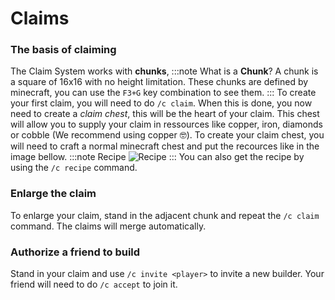 # Claims

### The basis of claiming

The Claim System works with **chunks**, 
:::note What is a **Chunk**?
A chunk is a square of 16x16 with no height limitation. These chunks are defined by minecraft, you can use the `F3+G` key combination to see them.
:::
To create your first claim, you will need to do `/c claim`. When this is done, you now need to create a *claim chest*, this will be the heart of your claim. This chest will allow you to supply your claim in ressources like copper, iron, diamonds or cobble (We recommend using copper 🤓). To create your claim chest, you will need to craft a normal minecraft chest and put the recources like in the image bellow.
:::note Recipe
![Recipe](https://i.imgur.com/pHGp6cF.png)
:::
You can also get the recipe by using the `/c recipe` command.

### Enlarge the claim

To enlarge your claim, stand in the adjacent chunk and repeat the `/c claim` command. The claims will merge automatically.

### Authorize a friend to build

Stand in your claim and use `/c invite <player>` to invite a new builder. Your friend will need to do `/c accept` to join it.
